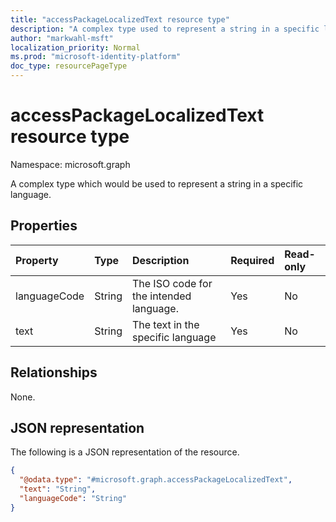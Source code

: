 ```yaml
---
title: "accessPackageLocalizedText resource type"
description: "A complex type used to represent a string in a specific language."
author: "markwahl-msft"
localization_priority: Normal
ms.prod: "microsoft-identity-platform"
doc_type: resourcePageType
---
```


# accessPackageLocalizedText resource type

Namespace: microsoft.graph

A complex type which would be used to represent a string in a specific language.

## Properties
|Property|Type|Description|Required|Read-only|
|:---|:---|:---|:---|:---|
|languageCode|String|The ISO code for the intended language.|Yes|No|
|text|String|The text in the specific language|Yes|No|

## Relationships
None.

## JSON representation
The following is a JSON representation of the resource.
<!-- {
  "blockType": "resource",
  "@odata.type": "microsoft.graph.accessPackageLocalizedText"
}
-->
``` json
{
  "@odata.type": "#microsoft.graph.accessPackageLocalizedText",
  "text": "String",
  "languageCode": "String"
}
```

